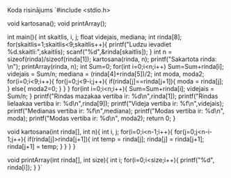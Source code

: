 Koda risinājums
`#include <stdio.h>

void kartosana();
void printArray();

int main(){
	int skaitlis, i, j;
	float videjais, mediana;
	int rinda[8];
	for(skaitlis=1;skaitlis<9;skaitlis++){
		printf("Ludzu ievadiet %d.skaitli:",skaitlis);
		scanf("%d",&rinda[skaitlis]);
	}
	int n = sizeof(rinda)/sizeof(rinda[1]);
	kartosana(rinda, n);
	printf("Sakartota rinda: \n");
	printArray(rinda, n);
	int Sum=0;
	for(int i=0;i<n;i++)
        Sum=Sum+rinda[i];
	videjais = Sum/n;
    mediana = (rinda[4]+rinda[5])/2;
	int moda, moda2;
	for(i=0;i<9;i++){
		for(j=0;j<9-i;j++){
			if(rinda[j]==rinda[j+1]){
				moda = rinda[j];
			}
			else{
                moda2=0;
			}
		}
	}
	for(int i=0;i<n;i++){
        Sum=Sum+rinda[i];
	videjais = Sum/n;
	}
	printf("Rindas mazakaa vertiba ir: %d\n",rinda[1]);
	printf("Rindas lielaakaa vertiba ir: %d\n",rinda[9]);
	printf("Videja vertiba ir: %f\n",videjais);
	printf("Medianas vertiba ir: %f\n",mediana);
        printf("Modas vertiba ir: %d\n", moda);
        printf("Modas vertiba ir: %d\n", moda2);
	return 0;
}

void kartosana(int rinda[], int n){
	int i, j;
	for(i=0;i<n-1;i++){
		for(j=0;j<n-i-1;j++){
			if(rinda[j]>rinda[j+1]){
				int temp = rinda[j];
				rinda[j] = rinda[j+1];
				rinda[j+1] = temp;
			}
		}
	}
}

void printArray(int rinda[], int size){
	int i;
	for(i=0;i<size;i++){
		printf("%d", rinda[i]);
	}
}`
